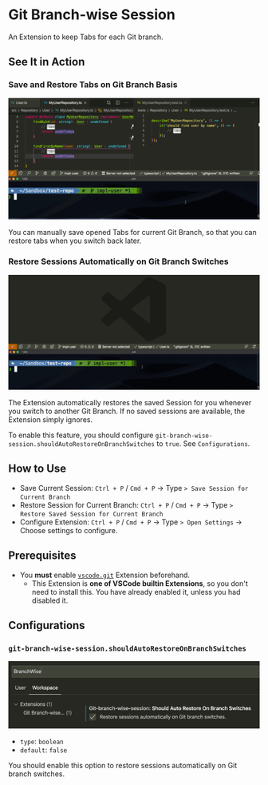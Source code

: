 # Git Branch-wise Session

An Extension to keep Tabs for each Git branch.

## See It in Action

### Save and Restore Tabs on Git Branch Basis

![Manual Save and Restore for Current Branch](./assets/save-and-restore.gif)

You can manually save opened Tabs for current Git Branch, so that you can restore tabs when you switch back later.

### Restore Sessions Automatically on Git Branch Switches

![Auto Restore on Branch Switches](./assets/auto-restore.gif)

The Extension automatically restores the saved Session for you whenever you switch to another Git Branch. If no saved sessions are available, the Extension simply ignores.

To enable this feature, you should configure `git-branch-wise-session.shouldAutoRestoreOnBranchSwitches` to `true`. See `Configurations`.

## How to Use

- Save Current Session: `Ctrl + P` / `Cmd + P` → Type `> Save Session for Current Branch`
- Restore Session for Current Branch: `Ctrl + P` / `Cmd + P` → Type `> Restore Saved Session for Current Branch`
- Configure Extension: `Ctrl + P` / `Cmd + P` → Type `> Open Settings` → Choose settings to configure.

## Prerequisites

- You **must** enable [`vscode.git`](vscode:extension/vscode.git) Extension beforehand.
  - This Extension is **one of VSCode builtin Extensions**, so you don't need to install this. You have already enabled it, unless you had disabled it.

## Configurations

### `git-branch-wise-session.shouldAutoRestoreOnBranchSwitches`

![Settings](./assets/settings.png)

- `type`: `boolean`
- `default`: `false`

You should enable this option to restore sessions automatically on Git branch switches.
